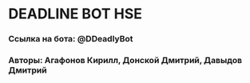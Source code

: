 # DEADLINE BOT HSE

### Ссылка на бота: @DDeadlyBot
### Авторы: Агафонов Кирилл, Донской Дмитрий, Давыдов Дмитрий